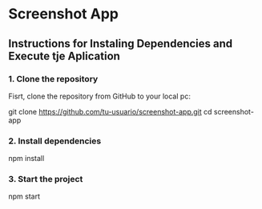 # Screenshot App

## Instructions for Instaling Dependencies and Execute tje Aplication

### 1. Clone the repository

Fisrt, clone the repository from GitHub to your local pc:

git clone https://github.com/tu-usuario/screenshot-app.git
cd screenshot-app

### 2. Install dependencies
npm install

### 3. Start the project
npm start
